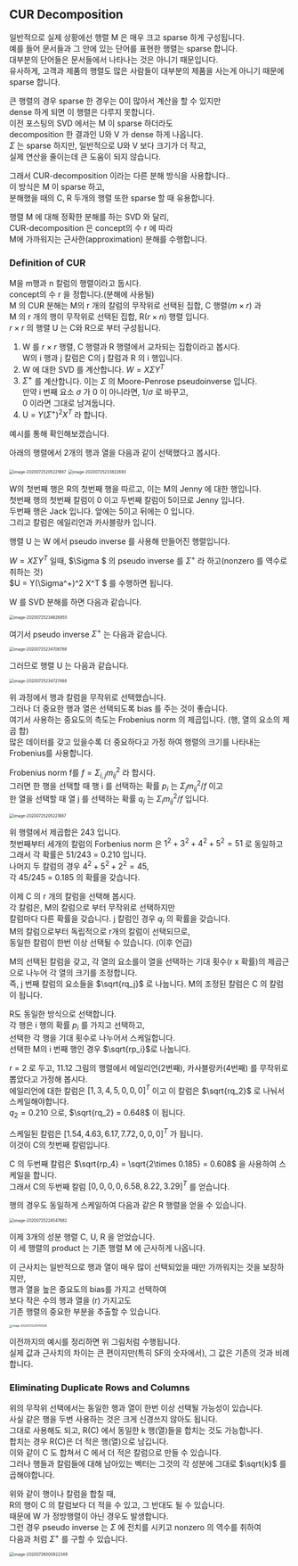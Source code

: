 ## CUR Decomposition

일반적으로 실제 상황에선 행렬 M 은 매우 크고 sparse 하게 구성됩니다.   
예를 들어 문서들과 그 안에 있는 단어를 표현한 행렬는 sparse 합니다.   
대부분의 단어들은 문서들에서 나타나는 것은 아니기 때문입니다.   
유사하게, 고객과 제품의 행렬도 많은 사람들이 대부분의 제품을 사는게 아니기 때문에  sparse 합니다.

큰 행렬의 경우 sparse 한 경우는 0이 많아서 계산을 할 수 있지만  
dense 하게 되면 이 행렬은 다루지 못합니다.  
이전 포스팅의 SVD 에서는 M 이 sparse 하더라도  
decomposition 한 결과인 U와 V 가 dense 하게 나옵니다.  
$\Sigma$ 는 sparse 하지만, 일반적으로 U와 V 보다 크기가 더 작고,  
실제 연산을 줄이는데 큰 도움이 되지 않습니다.   

그래서 CUR-decomposition 이라는 다른 분해 방식을 사용합니다..  
이 방식은 M 이 sparse 하고,  
분해했을 때의 C, R 두개의 행렬 또한 sparse 할 때 유용합니다.

행렬 M 에 대해 정확한 분해를 하는 SVD 와 달리,  
CUR-decomposition 은 concept의 수 r 에 따라  
M에 가까워지는 근사한(approximation) 분해를 수행합니다.  

### Definition of CUR

M을 m행과 n 칼럼의 행렬이라고 둡시다.  
concept의 수 r 을 정합니다.(분해에 사용될)  
M 의 CUR 분해는 M의 r 개의 칼럼의 무작위로 선택된 집합, C 행렬($m \times r$) 과   
M 의 r 개의 행이 무작위로 선택된 집합, R($r \times n$) 행렬 입니다.  
$r\times r$ 의 행렬 U 는 C와 R으로 부터 구성됩니다.

1. W 를 $r\times r$ 행렬, C 행렬과 R 행렬에서 교차되는 집합이라고 봅시다.  
   W의 i 행과 j 칼럼은 C의 j 칼럼과 R 의 i 행입니다.
2. W 에 대한 SVD 를 계산합니다.  $W = X\Sigma Y^T$
3. $\Sigma^+$ 를 계산합니다. 이는 $\Sigma$ 의 Moore-Penrose pseudoinverse  입니다.  
   만약 i 번째 요소 $\sigma$ 가 0 이 아니라면,  $1/\sigma$ 로 바꾸고,   
   0 이라면 그대로 남겨둡니다.
4. U = $Y(\Sigma^+)^2 X^T$ 라 합니다.

예시를 통해 확인해보겠습니다.

아래의 행렬에서 2개의 행과 열을 다음과 같이 선택했다고 봅시다.

<img src="11.Dimensionality Reduction.assets/image-20200725205221887.png" alt="image-20200725205221887" style="zoom:50%;" />

<img src="11.Dimensionality Reduction.assets/image-20200725233822693.png" alt="image-20200725233822693" style="zoom:50%;" />

W의 첫번째 행은 R의 첫번째 행을 따르고, 이는 M의 Jenny 에 대한 행입니다.  
첫번째 행의 첫번째 칼럼이 0 이고 두번째 칼럼이 5이므로 Jenny 입니다.  
두번째 행은 Jack 입니다. 앞에는 5이고 뒤에는 0 입니다.   
그리고 칼럼은 에일리언과 카사블랑카 입니다.

행렬 U 는 W 에서 pseudo inverse 를 사용해 만들어진 행렬입니다.  

$W = X \Sigma Y^T$ 일때, $\Sigma $ 의 pseudo inverse 를 $\Sigma^+$ 라 하고(nonzero 를 역수로 취하는 것)  
$U = Y(\Sigma^+)^2 X^T $ 를 수행하면 됩니다.

W 를 SVD 분해를 하면 다음과 같습니다.

<img src="11.Dimensionality Reduction.assets/image-20200725234626855.png" alt="image-20200725234626855" style="zoom:50%;" />

여기서 pseudo inverse $\Sigma^+$ 는 다음과 같습니다.

<img src="11.Dimensionality Reduction.assets/image-20200725234706788.png" alt="image-20200725234706788" style="zoom:50%;" />

그러므로 행렬 U 는 다음과 같습니다.

<img src="11.Dimensionality Reduction.assets/image-20200725234727488.png" alt="image-20200725234727488" style="zoom:50%;" />





위 과정에서 행과 칼럼을 무작위로 선택했습니다.  
그러나 더 중요한 행과 열은 선택되도록 bias 를 주는 것이 좋습니다.  
여기서 사용하는 중요도의 측도는 Frobenius norm 의 제곱입니다. (행, 열의 요소의 제곱 합)    
많은 데이터를 갖고 있을수록 더 중요하다고 가정 하여 행렬의 크기를 나타내는 Frobenius를 사용합니다.  

Frobenius norm f를 $f= \Sigma_{i,j}m_{ij}^2$ 라 합시다.  
그러면 한 행을 선택할 때 행 i 를 선택하는 확률 $p_i$ 는 $\Sigma_jm_{ij}^2 / f$ 이고  
한 열을 선택할 때 열 j 를 선택하는 확률 $q_j$ 는 $\Sigma_im_{ij}^2 / f$ 입니다.  

<img src="11.Dimensionality Reduction.assets/image-20200725205221887.png" alt="image-20200725205221887" style="zoom:50%;" />

위 행렬에서 제곱합은 243 입니다.   
첫번째부터 세개의 칼럼의 Forbenius norm 은 $1^2+3^2+4^2+5^2 =  51$ 로 동일하고   
그래서 각 확률은 51/243 = 0.210 입니다.  
나머지 두 칼럼의 경우 $4^2 + 5^2 + 2^2 = 45$,  
각 45/245 = 0.185 의 확률을 갖습니다.  

이제 C 의 r 개의 칼럼을 선택해 봅시다.  
각 칼럼은, M의 칼럼으로 부터 무작위로 선택하지만  
칼럼마다 다른 확률을 갖습니다.  j 칼럼인 경우 $q_j$ 의 확률을 갖습니다.  
M의 칼럼으로부터 독립적으로 r개의 칼럼이 선택되므로,  
동일한 칼럼이 한번 이상 선택될 수 있습니다.  (이후 언급)

M의 선택된 칼럼을 갖고, 각 열의 요소를이 열을 선택하는 기대 횟수(r x 확률)의 제곱근으로 나누어 각 열의 크기를 조정합니다.  
즉, j 번째 칼럼의 요소들을 $\sqrt{rq_j}$ 로 나눕니다. M의 조정된 칼럼은 C 의 칼럼이 됩니다.

R도 동일한 방식으로 선택합니다.  
각 행은 i 행의 확률 $p_i$ 를 가지고 선택하고,  
선택한 각 행을 기대 횟수로 나누어서 스케일합니다.  
선택한 M의 i 번째 행인 경우 $\sqrt{rp_i}$로 나눕니다.

r = 2 로 두고, 11.12 그림의 행렬에서 에일리언(2번째), 카사블랑카(4번째) 를 무작위로 뽑았다고 가정해 봅시다.   
에일리언에 대한 칼럼은 $[1,3,4,5,0,0,0]^T$ 이고 이 칼럼은 $\sqrt{rq_2}$ 로 나눠서 스케일해야합니다.  
$q_2 = 0.210$ 으로, $\sqrt{rq_2} = 0.648$ 이 됩니다. 

스케일된 칼럼은 $[1.54,4.63,6.17,7.72,0,0,0]^T$ 가 됩니다.  
이것이 C의 첫번째 칼럼입니다. 

C 의 두번째 칼럼은 $\sqrt{rp_4} = \sqrt{2\times 0.185} = 0.608$ 을 사용하여 스케일을 합니다.   
그래서 C의 두번째 칼럼 $[0,0,0,0,6.58,8.22,3.29]^T$  를 얻습니다.

행의 경우도 동일하게 스케일하여 다음과 같은 R 행렬을 얻을 수 있습니다.

<img src="11.Dimensionality Reduction.assets/image-20200725224547682.png" alt="image-20200725224547682" style="zoom:50%;" />



이제 3개의 성분 행렬 C, U, R 을 얻었습니다.  
이 세 행렬의  product 는 기존 행렬 M 에 근사하게 나옵니다.  

이 근사치는 일반적으로 행과 열이 매우 많이 선택되었을 때만 가까워지는 것을 보장하지만,  
행과 열을 높은 중요도의 bias를 가지고 선택하여   
보다 작은 수의 행과 열을 (r) 가지고도  
기존 행렬의 중요한 부분을 추출할 수 있습니다.  

<img src="11.Dimensionality Reduction.assets/image-20200725235413528.png" alt="image-20200725235413528" style="zoom:33%;" />

이전까지의 예시를 정리하면 위 그림처럼 수행됩니다.  
실제 값과 근사치의 차이는 큰 편이지만(특히 SF의 숫자에서), 그 값은 기존의 것과 비례합니다.  



### Eliminating Duplicate Rows and Columns

위의 무작위 선택에서는 동일한 행과 열이 한번 이상 선택될 가능성이 있습니다.  
사실 같은 행을 두번 사용하는 것은 크게 신경쓰지 않아도 됩니다.   
그대로 사용해도 되고, R(C) 에서 동일한 k 행(열)들을 합치는 것도 가능합니다.  
합치는 경우 R(C)은 더 적은 행(열)으로 남깁니다.  
이와 같이 C 도 합쳐서 C 에서 더 적은 칼럼으로 만들 수 있습니다.  
그러나 행들과 칼럼들에 대해 남아있는 벡터는 그것의 각 성분에 그대로 $\sqrt{k}$ 를 곱해야합니다.  

위와 같이 행이나 칼럼을 합칠 때,   
R의 행이 C 의 칼럼보다 더 적을 수 있고, 그 반대도 될 수 있습니다.  
때문에 W 가 정방행렬이 아닌 경우도 발생합니다.  
그런 경우 pseudo inverse 는 $\Sigma$ 에 전치를 시키고 nonzero 의 역수를 취하여  
다음과 처럼 $\Sigma^+$ 를 구할 수 있습니다.  

<img src="11.Dimensionality Reduction.assets/image-20200726000922349.png" alt="image-20200726000922349" style="zoom:50%;" />


